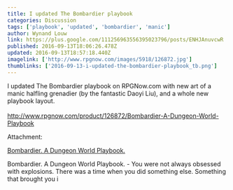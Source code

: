 ```yaml
---
title: I updated The Bombardier playbook
categories: Discussion
tags: ['playbook', 'updated', 'bombardier', 'manic']
author: Wynand Louw
link: https://plus.google.com/111256963556395023796/posts/ENHJAnuvcwR
published: 2016-09-13T18:06:26.478Z
updated: 2016-09-13T18:57:18.440Z
imagelink: ['http://www.rpgnow.com/images/5918/126872.jpg']
thumblinks: ['2016-09-13-i-updated-the-bombardier-playbook_tb.png']
---
```


I updated The Bombardier playbook on RPGNow.com with new art of a manic halfling grenadier  (by the fantastic Daoyi Liu), and a whole new playbook layout. <br /><br /><a href="http://www.rpgnow.com/product/126872/Bombardier-A-Dungeon-World-Playbook" class="ot-anchor">http://www.rpgnow.com/product/126872/Bombardier-A-Dungeon-World-Playbook</a><br />


Attachment:

<a href='http://www.rpgnow.com/product/126872/Bombardier-A-Dungeon-World-Playbook'>Bombardier. A Dungeon World Playbook.</a>


Bombardier. A Dungeon World Playbook. - You were not always obsessed with explosions. There was a time when you did something else. Something that brought you i